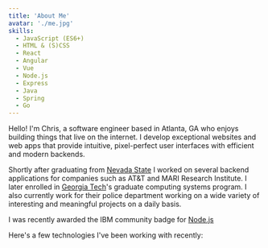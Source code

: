 ```yaml
---
title: 'About Me'
avatar: './me.jpg'
skills:
  - JavaScript (ES6+)
  - HTML & (S)CSS
  - React
  - Angular
  - Vue
  - Node.js
  - Express
  - Java
  - Spring
  - Go
---
```


Hello! I'm Chris, a software engineer based in Atlanta, GA who enjoys building things that live on the internet. I develop exceptional websites and web apps that provide intuitive, pixel-perfect user interfaces with efficient and modern backends.

Shortly after graduating from [Nevada State](https://www.nsc.edu/) I worked on several backend applications for companies such as AT&T and MARI Research Institute. I later enrolled in [Georgia Tech](https://www.gatech.edu/)'s graduate computing systems program. I also currently work for their police department working on a wide variety of interesting and meaningful projects on a daily basis.

I was recently awarded the IBM community badge for [Node.js](https://www.youracclaim.com/badges/b057e606-2624-4cca-9f09-bad6d9c9b444/public_url)

Here's a few technologies I've been working with recently:

